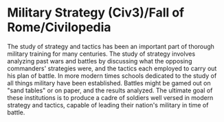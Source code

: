 # Military Strategy (Civ3)/Fall of Rome/Civilopedia

The study of strategy and tactics has been an important part of thorough military training for many centuries.
The study of strategy involves analyzing past wars and battles by discussing what the opposing commanders'
strategies were, and the tactics each employed to carry out his plan of battle. In more modern times schools
dedicated to the study of all things military have been established. Battles might be gamed out on "sand tables"
or on paper, and the results analyzed. The ultimate goal of these institutions is to produce a cadre of soldiers
well versed in modern strategy and tactics, capable of leading their nation's military in time of battle.